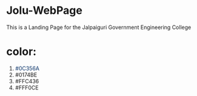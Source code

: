 # Jolu-WebPage
This is a Landing Page for the Jalpaiguri Government Engineering College
# color:
1. <span style="color:#0C356A;">#0C356A</span>
2. #0174BE
3. #FFC436
4. #FFF0CE
